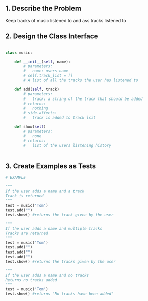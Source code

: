 ## 1. Describe the Problem

Keep tracks of music listened to and ass tracks listened to

## 2. Design the Class Interface

```python

class music:

    def __init__(self, name):
        # parameters:
        #   name: users name
        # self.track_list = []
        # A list of all the tracks the user has listened to

    def add(self, track)
        # parameters:
        #   track: a string of the track that should be added
        # returns:
        #   nothing
        # side-affects:
        #   track is added to track lsit

    def show(self)
        # parameters:
        #   none
        # returns:
        #   list of the users listening history
        
```

## 3. Create Examples as Tests

``` python
# EXAMPLE

"""
If the user adds a name and a track
Track is returned
"""
test = music('Tom')
test.add("")
test.show() #returns the track given by the user 

"""
If the user adds a name and multiple tracks
Tracks are returned
"""
test = music('Tom')
test.add("")
test.add("")
test.add("")
test.show() #returns the tracks given by the user 

"""
If the user adds a name and no tracks
Returns no tracks added
"""
test = music('Tom')
test.show() #returns "No tracks have been added"

```

